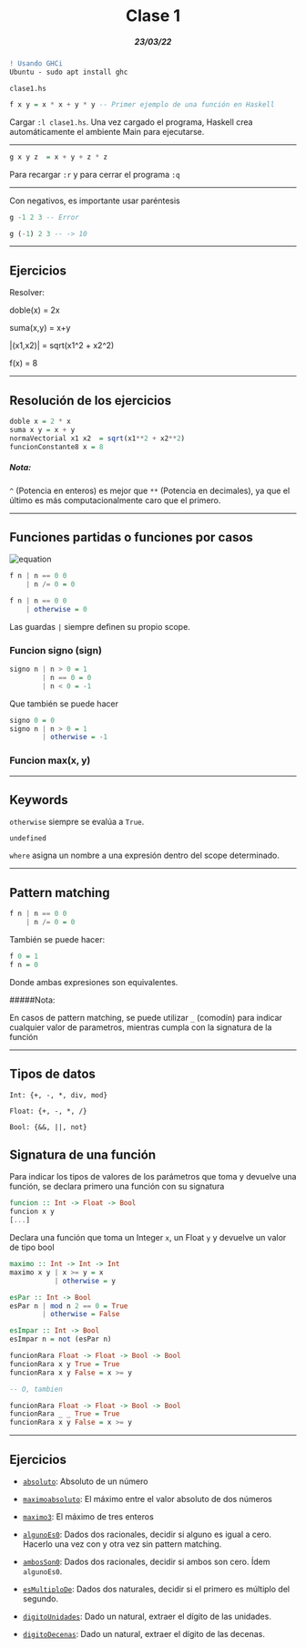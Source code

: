 <div align='center'>
  <h1>Clase 1</h1>
  <h5>23/03/22</h5>
</div>


```diff
! Usando GHCi
Ubuntu - sudo apt install ghc
```

`clase1.hs`
```haskell
f x y = x * x + y * y -- Primer ejemplo de una función en Haskell
```

Cargar `:l clase1.hs`. Una vez cargado el programa, Haskell crea automáticamente el ambiente Main para ejecutarse.

----

```haskell
g x y z  = x + y + z * z
```

Para recargar `:r` y para cerrar el programa `:q`

----

Con negativos, es importante usar paréntesis

```haskell
g -1 2 3 -- Error

g (-1) 2 3 -- -> 10
```

----

## Ejercicios 

Resolver:

doble(x) = 2x

suma(x,y) = x+y

|(x1,x2)| = sqrt(x1^2 + x2^2)

f(x) = 8

----

## Resolución de los ejercicios

```haskell
doble x = 2 * x
suma x y = x + y
normaVectorial x1 x2  = sqrt(x1**2 + x2**2)
funcionConstante8 x = 8
```

##### Nota:
`^` (Potencia en enteros) es mejor que `**` (Potencia en decimales), ya que el último es más computacionalmente caro que el primero.

----

## Funciones partidas o funciones por casos

![equation](./assets/piecewise.png)

```haskell
f n | n == 0 0 
    | n /= 0 = 0

f n | n == 0 0 
    | otherwise = 0
```

Las guardas `|` siempre definen su propio scope.

### Funcion signo (sign)

```haskell
signo n | n > 0 = 1
        | n == 0 = 0
        | n < 0 = -1
```

Que también se puede hacer 

```haskell
signo 0 = 0
signo n | n > 0 = 1
        | otherwise = -1
```

### Funcion max(x, y)

----

## Keywords

`otherwise` siempre se evalúa a `True`.

`undefined`

`where` asigna un nombre a una expresión dentro del scope determinado.

----

## Pattern matching

```haskell
f n | n == 0 0 
    | n /= 0 = 0
```

También se puede hacer:

```haskell
f 0 = 1
f n = 0
```

Donde ambas expresiones son equivalentes.

#####Nota:

En casos de pattern matching, se puede utilizar `_` (comodín) para indicar cualquier valor de parametros, mientras cumpla con la signatura de la función

----

## Tipos de datos

`Int: {+, -, *, div, mod}`

`Float: {+, -, *, /}`

`Bool: {&&, ||, not}`

## Signatura de una función

Para indicar los tipos de valores de los parámetros que toma y devuelve una función, se declara primero una función con su signatura

```haskell
funcion :: Int -> Float -> Bool
funcion x y
[...]
```
Declara una función que toma un Integer `x`, un Float `y` y devuelve un valor de tipo bool 

```haskell
maximo :: Int -> Int -> Int
maximo x y | x >= y = x
           | otherwise = y
```


```haskell
esPar :: Int -> Bool
esPar n | mod n 2 == 0 = True
        | otherwise = False

esImpar :: Int -> Bool
esImpar n = not (esPar n)
```

```haskell
funcionRara Float -> Float -> Bool -> Bool
funcionRara x y True = True
funcionRara x y False = x >= y

-- O, tambien

funcionRara Float -> Float -> Bool -> Bool
funcionRara _ _ True = True
funcionRara x y False = x >= y
```

----

## Ejercicios

- [`absoluto`](./ejercicios.hs): Absoluto de un número

- [`maximoabsoluto`](./ejercicios.hs): El máximo entre el valor absoluto de dos números

- [`maximo3`](./ejercicios.hs): El máximo de tres enteros

- [`algunoEs0`](./ejercicios.hs): Dados dos racionales, decidir si alguno es igual a cero. Hacerlo una vez con y otra vez sin pattern matching.

- [`ambosSon0`](./ejercicios.hs): Dados dos racionales, decidir si ambos son cero. Ídem `algunoEs0`.

- [`esMultiploDe`](./ejercicios.hs): Dados dos naturales, decidir si el primero es múltiplo del segundo. 

- [`digitoUnidades`](./ejercicios.hs): Dado un natural, extraer el dígito de las unidades.

- [`digitoDecenas`](./ejercicios.hs): Dado un natural, extraer el dígito de las decenas.


